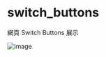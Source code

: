# switch_buttons
網頁 Switch Buttons 展示

![image](https://github.com/KenSyk/switch_buttons/assets/99990417/90dc1b9f-913e-4cef-85dc-e7b426491764)
